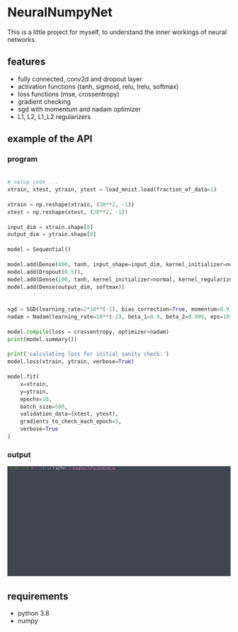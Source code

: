 # NeuralNumpyNet

This is a little project for myself, to understand the inner workings of neural networks.

## features

* fully connected, conv2d and dropout layer
* activation functions (tanh, sigmoid, relu, lrelu, softmax)
* loss functions (mse, crossentropy)
* gradient checking
* sgd with momentum and nadam optimizer
* L1, L2, L1_L2 regularizers

## example of the API

### program

```python

# setup code ...
xtrain, xtest, ytrain, ytest = load_mnist.load(fraction_of_data=1)

xtrain = np.reshape(xtrain, (28**2, -1))
xtest = np.reshape(xtest, (28**2, -1))

input_dim = xtrain.shape[0]
output_dim = ytrain.shape[0]

model = Sequential()

model.add(Dense(400, tanh, input_shape=input_dim, kernel_initializer=normal))
model.add(Dropout(0.5)),
model.add(Dense(100, tanh, kernel_initializer=normal, kernel_regularizer=L1_L2(1e-4, 1e-3)))
model.add(Dense(output_dim, softmax))


sgd = SGD(learning_rate=2*10**(-1), bias_correction=True, momentum=0.9)
nadam = Nadam(learning_rate=10**(-2), beta_1=0.9, beta_2=0.999, eps=10**(-8))

model.compile(loss = crossentropy, optimizer=nadam)
print(model.summary())

print('calculating loss for initial sanity check:')
model.loss(xtrain, ytrain, verbose=True)

model.fit(
    x=xtrain,
    y=ytrain,
    epochs=10,
    batch_size=500,
    validation_data=(xtest, ytest),
    gradients_to_check_each_epoch=5,
    verbose=True
)
```
### output

![example_output](gfx/fullyconnected_demo.gif)

## requirements

 * python 3.8
 * numpy
